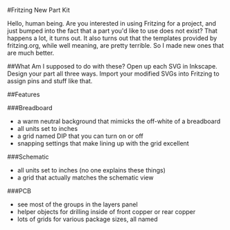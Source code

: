 #Fritzing New Part Kit

Hello, human being. Are you interested in using Fritzing for a project, and just bumped into the fact that a part you'd like to use does not exist? That happens a lot, it turns out. It also turns out that the templates provided by fritzing.org, while well meaning, are pretty terrible. So I made new ones that are much better.

##What Am I supposed to do with these?
Open up each SVG in Inkscape. Design your part all three ways. Import your modified SVGs into Fritzing to assign pins and stuff like that.

##Features

###Breadboard
- a warm neutral background that mimicks the off-white of a breadboard
- all units set to inches
- a grid named DIP that you can turn on or off
- snapping settings that make lining up with the grid excellent

###Schematic
- all units set to inches (no one explains these things)
- a grid that actually matches the schematic view

###PCB
- see most of the groups in the layers panel
- helper objects for drilling inside of front copper or rear copper
- lots of grids for various package sizes, all named


